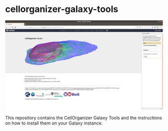 # cellorganizer-galaxy-tools

![screenshot](/images/screenshot.png)

This repository contains the CellOrganizer Galaxy Tools and the instructions on how to install them on your Galaxy instance.
